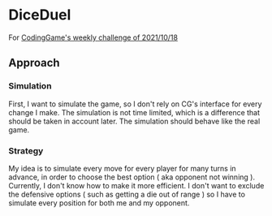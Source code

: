 # DiceDuel
For [CodingGame's weekly challenge of 2021/10/18](https://www.codingame.com/multiplayer/bot-programming/dice-duel)

## Approach
### Simulation
First, I want to simulate the game, so I don't rely on CG's interface for every change I make. The simulation is not time limited, which is a difference that should 
be taken in account later.
The simulation should behave like the real game.

### Strategy
My idea is to simulate every move for every player for many turns in advance, in order to choose the best option ( aka opponent not winning ).
Currently, I don't know how to make it more efficient. I don't want to exclude the defensive options ( such as getting a die out of range ) so I have to simulate
every position for both me and my opponent. 
